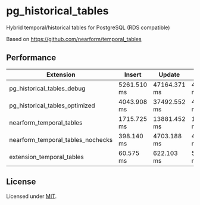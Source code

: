 # pg_historical_tables

Hybrid temporal/historical tables for PostgreSQL (RDS compatible)

Based on https://github.com/nearform/temporal_tables


## Performance

| Extension                         | Insert      | Update       | Delete       |
|-----------------------------------|-------------|--------------|--------------|
| pg_historical_tables_debug        | 5261.510 ms | 47164.371 ms | 41445.687 ms |
| pg_historical_tables_optimized    | 4043.908 ms | 37492.552 ms | 45897.886 ms |
| nearform_temporal_tables          | 1715.725 ms | 13881.452 ms | 11543.187 ms |
| nearform_temporal_tables_nochecks |  398.140 ms |  4703.188 ms |  4944.596 ms |
| extension_temporal_tables         |   60.575 ms |   622.103 ms |   569.177 ms |

## License

Licensed under [MIT](./LICENSE).